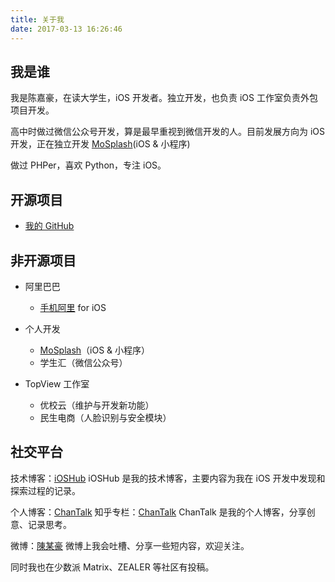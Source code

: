 ```yaml
---
title: 关于我
date: 2017-03-13 16:26:46
---
```


## 我是谁

我是陈嘉豪，在读大学生，iOS 开发者。独立开发，也负责 iOS 工作室负责外包项目开发。

高中时做过微信公众号开发，算是最早重视到微信开发的人。目前发展方向为 iOS 开发，正在独立开发 [MoSplash](https://appsto.re/cn/Lwjqib.i)(iOS & 小程序)

做过 PHPer，喜欢 Python，专注 iOS。

## 开源项目

* [我的 GitHub](https://github.com/chanjh)

## 非开源项目

* 阿里巴巴

	* [手机阿里](https://itunes.apple.com/cn/app/%E9%98%BF%E9%87%8C%E5%B7%B4%E5%B7%B4-1688-%E4%B9%B0%E5%8D%96%E5%AE%B6%E6%89%B9%E5%8F%91%E9%87%87%E8%B4%AD%E7%9A%84%E4%B8%93%E4%B8%9A%E5%B8%82%E5%9C%BA/id507097717?mt=8) for iOS

* 个人开发

	* [MoSplash](https://appsto.re/cn/Lwjqib.i)（iOS & 小程序）
	* 学生汇（微信公众号）

* TopView 工作室

	* 优校云（维护与开发新功能）
	* 民生电商（人脸识别与安全模块）



## 社交平台

技术博客：[iOSHub](https://blog.ioshub.cn)
iOSHub 是我的技术博客，主要内容为我在 iOS 开发中发现和探索过程的记录。

个人博客：[ChanTalk](https://chanjh.com)
知乎专栏：[ChanTalk](https://zhuanlan.zhihu.com/ChanTalk)
ChanTalk 是我的个人博客，分享创意、记录思考。

微博：[陳某豪](http://weibo.com/bj416)
微博上我会吐槽、分享一些短内容，欢迎关注。

同时我也在少数派 Matrix、ZEALER 等社区有投稿。
